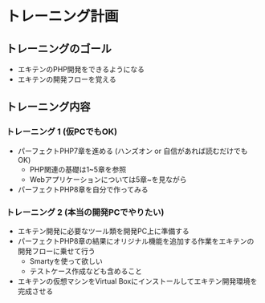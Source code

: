 # トレーニング計画
## トレーニングのゴール
* エキテンのPHP開発をできるようになる  
* エキテンの開発フローを覚える  

## トレーニング内容
### トレーニング 1 (仮PCでもOK)  
* パーフェクトPHP7章を進める (ハンズオン or 自信があれば読むだけでもOK)
  * PHP関連の基礎は1~5章を参照
  * Webアプリケーションについては5章~を見ながら
* パーフェクトPHP8章を自分で作ってみる
  
### トレーニング 2 (本当の開発PCでやりたい)
* エキテン開発に必要なツール類を開発PC上に準備する
* パーフェクトPHP8章の結果にオリジナル機能を追加する作業をエキテンの開発フローに乗せて行う
  * Smartyを使って欲しい
  * テストケース作成なども含めること
* エキテンの仮想マシンをVirtual Boxにインストールしてエキテン開発環境を完成させる
